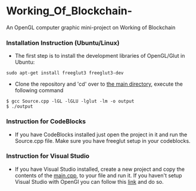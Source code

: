 # Working_Of_Blockchain-
An OpenGL computer graphic mini-project on Working of Blockchain 

### Installation Instruction (Ubuntu/Linux)

- The first step is to install the development libraries of OpenGL/Glut in Ubuntu:
```
sudo apt-get install freeglut3 freeglut3-dev
```
- Clone the repository and 'cd' over to [the main directory](https://github.com/nikhilamin073/BLOCKCHAIN), execute the following command

```
$ gcc Source.cpp -lGL -lGLU -lglut -lm -o output
$ ./output
```
### Instruction for CodeBlocks

- If you have CodeBlocks installed just open the project in it and run the Source.cpp file. Make sure you have freeglut setup in your codeblocks.

### Instruction for Visual Studio

- If you have Visual Studio installed, create a new project and copy the contents of the [main.cpp](https://github.com/nikhilamin073/BLOCKCHAIN/blob/master/BLOCKCHAIN/BLOCKCHAIN/Source.cpp), to your file and run it. If you haven't setup Visual Studio with OpenGl you can follow this [link](https://www.youtube.com/watch?v=HurTyJ3v_xg) and do so. 
